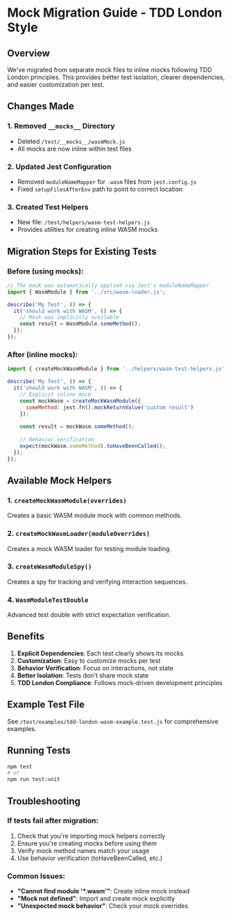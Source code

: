 # Mock Migration Guide - TDD London Style

## Overview
We've migrated from separate mock files to inline mocks following TDD London principles. This provides better test isolation, clearer dependencies, and easier customization per test.

## Changes Made

### 1. Removed `__mocks__` Directory
- Deleted `/test/__mocks__/wasmMock.js`
- All mocks are now inline within test files

### 2. Updated Jest Configuration
- Removed `moduleNameMapper` for `.wasm` files from `jest.config.js`
- Fixed `setupFilesAfterEnv` path to point to correct location

### 3. Created Test Helpers
- New file: `/test/helpers/wasm-test-helpers.js`
- Provides utilities for creating inline WASM mocks

## Migration Steps for Existing Tests

### Before (using __mocks__):
```javascript
// The mock was automatically applied via Jest's moduleNameMapper
import { WasmModule } from '../src/wasm-loader.js';

describe('My Test', () => {
  it('should work with WASM', () => {
    // Mock was implicitly available
    const result = WasmModule.someMethod();
  });
});
```

### After (inline mocks):
```javascript
import { createMockWasmModule } from '../helpers/wasm-test-helpers.js';

describe('My Test', () => {
  it('should work with WASM', () => {
    // Explicit inline mock
    const mockWasm = createMockWasmModule({
      someMethod: jest.fn().mockReturnValue('custom result')
    });
    
    const result = mockWasm.someMethod();
    
    // Behavior verification
    expect(mockWasm.someMethod).toHaveBeenCalled();
  });
});
```

## Available Mock Helpers

### 1. `createMockWasmModule(overrides)`
Creates a basic WASM module mock with common methods.

### 2. `createMockWasmLoader(moduleOverrides)`
Creates a mock WASM loader for testing module loading.

### 3. `createWasmModuleSpy()`
Creates a spy for tracking and verifying interaction sequences.

### 4. `WasmModuleTestDouble`
Advanced test double with strict expectation verification.

## Benefits

1. **Explicit Dependencies**: Each test clearly shows its mocks
2. **Customization**: Easy to customize mocks per test
3. **Behavior Verification**: Focus on interactions, not state
4. **Better Isolation**: Tests don't share mock state
5. **TDD London Compliance**: Follows mock-driven development principles

## Example Test File
See `/test/examples/tdd-london-wasm-example.test.js` for comprehensive examples.

## Running Tests
```bash
npm test
# or
npm run test:unit
```

## Troubleshooting

### If tests fail after migration:
1. Check that you're importing mock helpers correctly
2. Ensure you're creating mocks before using them
3. Verify mock method names match your usage
4. Use behavior verification (toHaveBeenCalled, etc.)

### Common Issues:
- **"Cannot find module '*.wasm'"**: Create inline mock instead
- **"Mock not defined"**: Import and create mock explicitly
- **"Unexpected mock behavior"**: Check your mock overrides